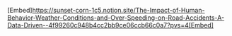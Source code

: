 [Embed]https://sunset-corn-1c5.notion.site/The-Impact-of-Human-Behavior-Weather-Conditions-and-Over-Speeding-on-Road-Accidents-A-Data-Driven--4f99260c948b4cc2bb9ce06ccb66c0a7?pvs=4[Embed]
